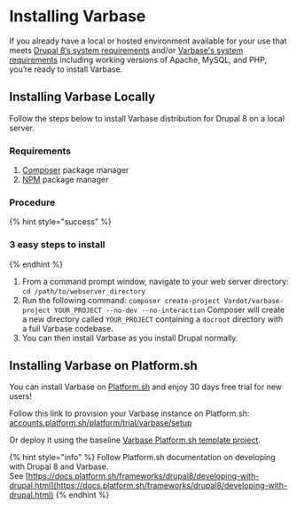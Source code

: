 # Installing Varbase

If you already have a local or hosted environment available for your use that meets [Drupal 8’s system requirements](https://www.drupal.org/requirements) and/or [Varbase's system requirements](requirements.md) including working versions of Apache, MySQL, and PHP, you’re ready to install Varbase.

## Installing Varbase Locally

Follow the steps below to install Varbase distribution for Drupal 8 on a local server.

### Requirements

1. [Composer](https://getcomposer.org/doc/00-intro.md) package manager
2. [NPM](https://www.npmjs.com/) package manager

### Procedure

{% hint style="success" %}
### 3 easy steps to install
{% endhint %}

1. From a command prompt window, navigate to your web server directory: `cd /path/to/webserver_directory`  
2. Run the following command: `composer create-project Vardot/varbase-project YOUR_PROJECT --no-dev --no-interaction`  Composer will create a new directory called `YOUR_PROJECT` containing a `docroot` directory with a full Varbase codebase. 
3. You can then install Varbase as you install Drupal normally.



## Installing Varbase on Platform.sh

You can install Varbase on [Platform.sh](https://platform.sh/) and enjoy 30 days free trial for new users!

Follow this link to provision your Varbase instance on Platform.sh: [accounts.platform.sh/platform/trial/varbase/setup](https://accounts.platform.sh/platform/trial/varbase/setup)

Or deploy it using the baseline [Varbase Platform.sh template project](https://github.com/Vardot/platformsh-example-varbase).

{% hint style="info" %}
Follow Platform.sh documentation on developing with Drupal 8 and Varbase.  
See [https://docs.platform.sh/frameworks/drupal8/developing-with-drupal.html](https://docs.platform.sh/frameworks/drupal8/developing-with-drupal.html)
{% endhint %}

